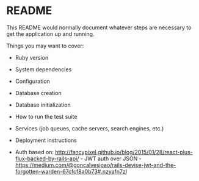 # README

This README would normally document whatever steps are necessary to get the
application up and running.

Things you may want to cover:

* Ruby version

* System dependencies

* Configuration

* Database creation

* Database initialization

* How to run the test suite

* Services (job queues, cache servers, search engines, etc.)

* Deployment instructions

* Auth based on: http://fancypixel.github.io/blog/2015/01/28/react-plus-flux-backed-by-rails-api/ - JWT auth over JSON - https://medium.com/@goncalvesjoao/rails-devise-jwt-and-the-forgotten-warden-67cfcf8a0b73#.nzyafn7zl
